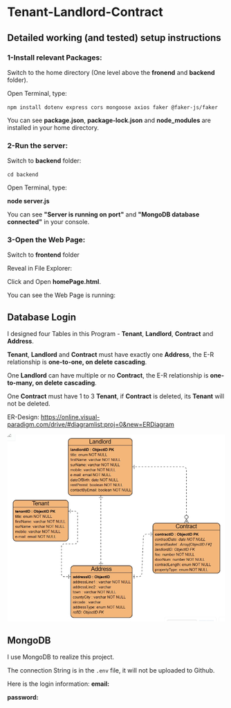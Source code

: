 # Tenant-Landlord-Contract


## Detailed working (and tested) setup instructions


### 1-Install relevant Packages:

Switch to the home directory (One level above the **fronend** and **backend** folder).

Open Terminal, type:

`npm install dotenv express cors mongoose axios faker @faker-js/faker`

You can see **package.json**, **package-lock.json** and **node_modules** 
are installed in your home directory.

### 2-Run the server:

Switch to **backend** folder:

`cd backend`

Open Terminal, type:

**node server.js**

You can see **"Server is running on port"** and 
**"MongoDB database connected"** in your console.

### 3-Open the Web Page:

Switch to **frontend** folder

Reveal in File Explorer:

Click and Open **homePage.html**.

You can see the Web Page is running:


## Database Login

I designed four Tables in this Program - 
**Tenant**, **Landlord**, **Contract** and **Address**.

**Tenant**, **Landlord** and **Contract** must have exactly one **Address**,
the E-R relationship is **one-to-one, on delete cascading**.

One **Landlord** can have multiple or no **Contract**,
the E-R relationship is **one-to-many, on delete cascading**.

One **Contract** must have 1 to 3 **Tenant**, 
if **Contract** is deleted, its **Tenant** will not be deleted. 

ER-Design:
https://online.visual-paradigm.com/drive/#diagramlist:proj=0&new=ERDiagram

![database_design](database_design.png)


## MongoDB

I use MongoDB to realize this project.

The connection String is in the `.env` file, it will not be uploaded to Github.

Here is the login information:
**email:**

**password:**